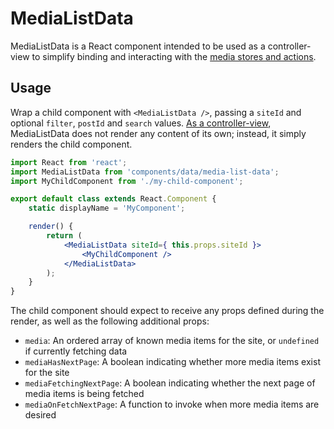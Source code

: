MediaListData
=============

MediaListData is a React component intended to be used as a controller-view to simplify binding and interacting with the [media stores and actions](../../../lib/media/).

## Usage

Wrap a child component with `<MediaListData />`, passing a `siteId` and optional `filter`, `postId` and `search` values. [As a controller-view](https://facebook.github.io/flux/docs/overview.html#views-and-controller-views), MediaListData does not render any content of its own; instead, it simply renders the child component.

```jsx
import React from 'react';
import MediaListData from 'components/data/media-list-data';
import MyChildComponent from './my-child-component';

export default class extends React.Component {
	static displayName = 'MyComponent';

	render() {
		return (
			<MediaListData siteId={ this.props.siteId }>
				<MyChildComponent />
			</MediaListData>
		);
	}
}
```

The child component should expect to receive any props defined during the render, as well as the following additional props:

- `media`: An ordered array of known media items for the site, or `undefined` if currently fetching data
- `mediaHasNextPage`: A boolean indicating whether more media items exist for the site
- `mediaFetchingNextPage`: A boolean indicating whether the next page of media items is being fetched
- `mediaOnFetchNextPage`: A function to invoke when more media items are desired

